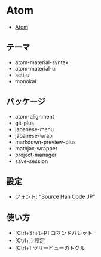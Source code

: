 # Atom

- [Atom](https://atom.io/)

## テーマ
- atom-material-syntax
- atom-material-ui
- seti-ui
- monokai


## パッケージ
- atom-alignment
- git-plus
- japanese-menu
- japanese-wrap
- markdown-preview-plus
- mathjax-wrapper
- project-manager
- save-session

## 設定

- フォント: "Source Han Code JP"

## 使い方

- [Ctrl+Shift+P]   コマンドパレット
- [Ctrl+,]        設定
- [Ctrl+\]        ツリービューのトグル
